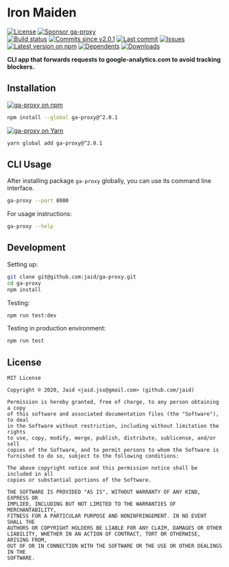 # Iron Maiden


<a href="https://raw.githubusercontent.com/jaid/ga-proxy/master/license.txt"><img src="https://img.shields.io/github/license/jaid/ga-proxy?style=flat-square" alt="License"/></a> <a href="https://github.com/sponsors/jaid"><img src="https://img.shields.io/badge/<3-Sponsor-FF45F1?style=flat-square" alt="Sponsor ga-proxy"/></a>  
<a href="https://actions-badge.atrox.dev/jaid/ga-proxy/goto"><img src="https://img.shields.io/endpoint.svg?style=flat-square&url=https%3A%2F%2Factions-badge.atrox.dev%2Fjaid%2Fga-proxy%2Fbadge" alt="Build status"/></a> <a href="https://github.com/jaid/ga-proxy/commits"><img src="https://img.shields.io/github/commits-since/jaid/ga-proxy/v2.0.1?style=flat-square&logo=github" alt="Commits since v2.0.1"/></a> <a href="https://github.com/jaid/ga-proxy/commits"><img src="https://img.shields.io/github/last-commit/jaid/ga-proxy?style=flat-square&logo=github" alt="Last commit"/></a> <a href="https://github.com/jaid/ga-proxy/issues"><img src="https://img.shields.io/github/issues/jaid/ga-proxy?style=flat-square&logo=github" alt="Issues"/></a>  
<a href="https://npmjs.com/package/ga-proxy"><img src="https://img.shields.io/npm/v/ga-proxy?style=flat-square&logo=npm&label=latest%20version" alt="Latest version on npm"/></a> <a href="https://github.com/jaid/ga-proxy/network/dependents"><img src="https://img.shields.io/librariesio/dependents/npm/ga-proxy?style=flat-square&logo=npm" alt="Dependents"/></a> <a href="https://npmjs.com/package/ga-proxy"><img src="https://img.shields.io/npm/dm/ga-proxy?style=flat-square&logo=npm" alt="Downloads"/></a>

**CLI app that forwards requests to google-analytics.com to avoid tracking blockers.**





## Installation
<a href="https://npmjs.com/package/ga-proxy"><img src="https://img.shields.io/badge/npm-ga--proxy-C23039?style=flat-square&logo=npm" alt="ga-proxy on npm"/></a>
```bash
npm install --global ga-proxy@^2.0.1
```
<a href="https://yarnpkg.com/package/ga-proxy"><img src="https://img.shields.io/badge/Yarn-ga--proxy-2F8CB7?style=flat-square&logo=yarn&logoColor=white" alt="ga-proxy on Yarn"/></a>
```bash
yarn global add ga-proxy@^2.0.1
```













## CLI Usage
After installing package `ga-proxy` globally, you can use its command line interface.
```bash
ga-proxy --port 8000
```
For usage instructions:
```bash
ga-proxy --help
```




## Development



Setting up:
```bash
git clone git@github.com:jaid/ga-proxy.git
cd ga-proxy
npm install
```
Testing:
```bash
npm run test:dev
```
Testing in production environment:
```bash
npm run test
```


## License
```text
MIT License

Copyright © 2020, Jaid <jaid.jsx@gmail.com> (github.com/jaid)

Permission is hereby granted, free of charge, to any person obtaining a copy
of this software and associated documentation files (the "Software"), to deal
in the Software without restriction, including without limitation the rights
to use, copy, modify, merge, publish, distribute, sublicense, and/or sell
copies of the Software, and to permit persons to whom the Software is
furnished to do so, subject to the following conditions:

The above copyright notice and this permission notice shall be included in all
copies or substantial portions of the Software.

THE SOFTWARE IS PROVIDED "AS IS", WITHOUT WARRANTY OF ANY KIND, EXPRESS OR
IMPLIED, INCLUDING BUT NOT LIMITED TO THE WARRANTIES OF MERCHANTABILITY,
FITNESS FOR A PARTICULAR PURPOSE AND NONINFRINGEMENT. IN NO EVENT SHALL THE
AUTHORS OR COPYRIGHT HOLDERS BE LIABLE FOR ANY CLAIM, DAMAGES OR OTHER
LIABILITY, WHETHER IN AN ACTION OF CONTRACT, TORT OR OTHERWISE, ARISING FROM,
OUT OF OR IN CONNECTION WITH THE SOFTWARE OR THE USE OR OTHER DEALINGS IN THE
SOFTWARE.
```
